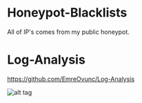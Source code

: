 # Honeypot-Blacklists
All of IP's comes from my public honeypot.

# Log-Analysis
https://github.com/EmreOvunc/Log-Analysis

![alt tag](https://s9.postimg.org/g8v5rzh33/Log_Analysis.jpg)
